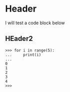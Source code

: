 # Header

I will test a code block below

## HEader2

```pycon
>>> for i in range(5):
...     print(i)
...
0
1
2
3
4
>>> 
```
